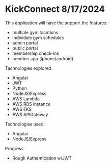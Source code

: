 # KickConnect 8/17/2024
This application will have the support the features:
 - multiple gym locations
 - individule gym schedules
 - admin portal
 - public portal
 - membership check-ins
 - member app (iphone/android)

Technologies explored:
 - Angular
 - JWT 
 - Python
 - NodeJS/Express 
 - AWS Lambda
 - AWS RDS instance
 - AWS EKS
 - AWS APIGateway

Technologies used:
 - Angular
 - NodeJS/Express 

Progress:
 - Rough Authentication w/JWT